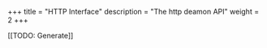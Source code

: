 +++
title = "HTTP Interface"
description = "The http deamon API"
weight = 2
+++

[[TODO: Generate]]
